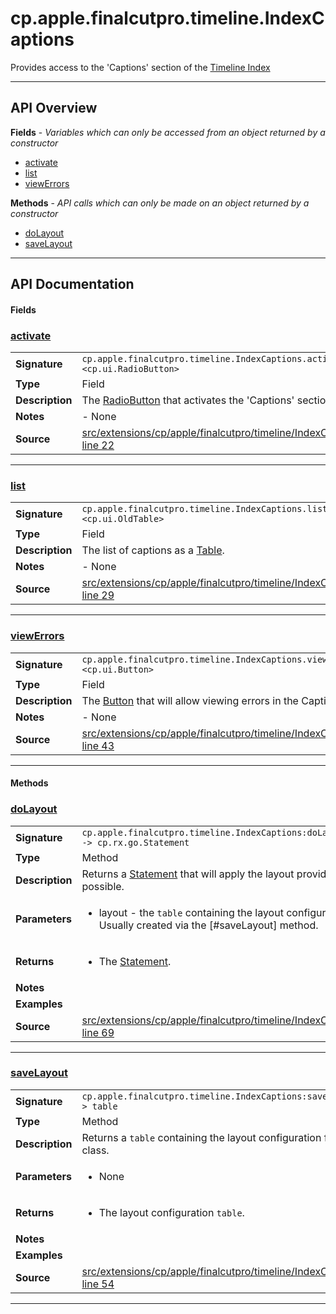 # cp.apple.finalcutpro.timeline.IndexCaptions

Provides access to the 'Captions' section of the [Timeline Index](cp.apple.finalcutpro.timeline.Index.md)

---

## API Overview
**Fields** - _Variables which can only be accessed from an object returned by a constructor_
 * [activate](#activate)
 * [list](#list)
 * [viewErrors](#viewerrors)

**Methods** - _API calls which can only be made on an object returned by a constructor_
 * [doLayout](#dolayout)
 * [saveLayout](#savelayout)


---

## API Documentation

#### Fields


### [activate](#activate)

|                                             |                                                                                     |
| --------------------------------------------|-------------------------------------------------------------------------------------|
| **Signature**                               | `cp.apple.finalcutpro.timeline.IndexCaptions.activate <cp.ui.RadioButton>`                                                                    |
| **Type**                                    | Field                                                                     |
| **Description**                             | The [RadioButton](cp.ui.RadioButton.md) that activates the 'Captions' section.                                                                     |
| **Notes**                                   | - None |
| **Source**                                  | [src/extensions/cp/apple/finalcutpro/timeline/IndexCaptions.lua line 22](https://github.com/CommandPost/CommandPost/blob/develop/src/extensions/cp/apple/finalcutpro/timeline/IndexCaptions.lua#L22) |

---


### [list](#list)

|                                             |                                                                                     |
| --------------------------------------------|-------------------------------------------------------------------------------------|
| **Signature**                               | `cp.apple.finalcutpro.timeline.IndexCaptions.list <cp.ui.OldTable>`                                                                    |
| **Type**                                    | Field                                                                     |
| **Description**                             | The list of captions as a [Table](cp.ui.OldTable.md).                                                                     |
| **Notes**                                   | - None |
| **Source**                                  | [src/extensions/cp/apple/finalcutpro/timeline/IndexCaptions.lua line 29](https://github.com/CommandPost/CommandPost/blob/develop/src/extensions/cp/apple/finalcutpro/timeline/IndexCaptions.lua#L29) |

---


### [viewErrors](#viewerrors)

|                                             |                                                                                     |
| --------------------------------------------|-------------------------------------------------------------------------------------|
| **Signature**                               | `cp.apple.finalcutpro.timeline.IndexCaptions.viewErrors <cp.ui.Button>`                                                                    |
| **Type**                                    | Field                                                                     |
| **Description**                             | The [Button](cp.ui.Button.md) that will allow viewing errors in the Captions list.                                                                     |
| **Notes**                                   | - None |
| **Source**                                  | [src/extensions/cp/apple/finalcutpro/timeline/IndexCaptions.lua line 43](https://github.com/CommandPost/CommandPost/blob/develop/src/extensions/cp/apple/finalcutpro/timeline/IndexCaptions.lua#L43) |

---

#### Methods


### [doLayout](#dolayout)

|                                             |                                                                                     |
| --------------------------------------------|-------------------------------------------------------------------------------------|
| **Signature**                               | `cp.apple.finalcutpro.timeline.IndexCaptions:doLayout(layout) -> cp.rx.go.Statement`                                                                    |
| **Type**                                    | Method                                                                     |
| **Description**                             | Returns a [Statement](cp.rx.go.Statement.md) that will apply the layout provided, if possible.                                                                     |
| **Parameters**                              | <ul><li>layout - the `table` containing the layout configuration. Usually created via the [#saveLayout] method.</li></ul> |
| **Returns**                                 | <ul><li>The [Statement](cp.rx.go.Statement.md).</li></ul>          |
| **Notes**                                   | <ul></ul> |
| **Examples**                                | <ul></ul> |
| **Source**                                  | [src/extensions/cp/apple/finalcutpro/timeline/IndexCaptions.lua line 69](https://github.com/CommandPost/CommandPost/blob/develop/src/extensions/cp/apple/finalcutpro/timeline/IndexCaptions.lua#L69) |

---


### [saveLayout](#savelayout)

|                                             |                                                                                     |
| --------------------------------------------|-------------------------------------------------------------------------------------|
| **Signature**                               | `cp.apple.finalcutpro.timeline.IndexCaptions:saveLayout() -> table`                                                                    |
| **Type**                                    | Method                                                                     |
| **Description**                             | Returns a `table` containing the layout configuration for this class.                                                                     |
| **Parameters**                              | <ul><li>None</li></ul> |
| **Returns**                                 | <ul><li>The layout configuration `table`.</li></ul>          |
| **Notes**                                   | <ul></ul> |
| **Examples**                                | <ul></ul> |
| **Source**                                  | [src/extensions/cp/apple/finalcutpro/timeline/IndexCaptions.lua line 54](https://github.com/CommandPost/CommandPost/blob/develop/src/extensions/cp/apple/finalcutpro/timeline/IndexCaptions.lua#L54) |

---

